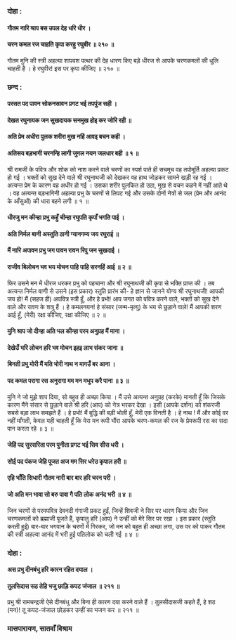 ### दोहा :

#### गौतम नारि श्राप बस उपल देह धरि धीर ।
#### चरन कमल रज चाहति कृपा करहु रघुबीर ॥ २१० ॥

गौतम मुनि की स्त्री अहल्या शापवश पत्थर की देह धारण किए बड़े धीरज से आपके चरणकमलों की धूलि चाहती है । हे रघुवीर! इस पर कृपा कीजिए ॥ २१० ॥

### छन्द :

#### परसत पद पावन सोकनसावन प्रगट भई तपपुंज सही ।
#### देखत रघुनायक जन सुखदायक सनमुख होइ कर जोरि रही ॥
#### अति प्रेम अधीरा पुलक शरीरा मुख नहिं आवइ बचन कही ।
#### अतिसय बड़भागी चरनन्हि लागी जुगल नयन जलधार बही ॥ १ ॥

श्री रामजी के पवित्र और शोक को नाश करने वाले चरणों का स्पर्श पाते ही सचमुच वह तपोमूर्ति अहल्या प्रकट हो गई । भक्तों को सुख देने वाले श्री रघुनाथजी को देखकर वह हाथ जोड़कर सामने खड़ी रह गई । अत्यन्त प्रेम के कारण वह अधीर हो गई । उसका शरीर पुलकित हो उठा, मुख से वचन कहने में नहीं आते थे । वह अत्यन्त बड़भागिनी अहल्या प्रभु के चरणों से लिपट गई और उसके दोनों नेत्रों से जल (प्रेम और आनंद के आँसुओं) की धारा बहने लगी ॥ १ ॥

#### धीरजु मन कीन्हा प्रभु कहुँ चीन्हा रघुपति कृपाँ भगति पाई ।
#### अति निर्मल बानी अस्तुति ठानी ग्यानगम्य जय रघुराई ॥
#### मैं नारि अपावन प्रभु जग पावन रावन रिपु जन सुखदाई ।
#### राजीव बिलोचन भव भय मोचन पाहि पाहि सरनहिं आई ॥ २ ॥

फिर उसने मन में धीरज धरकर प्रभु को पहचाना और श्री रघुनाथजी की कृपा से भक्ति प्राप्त की । तब अत्यन्त निर्मल वाणी से उसने (इस प्रकार) स्तुति प्रारंभ की- हे ज्ञान से जानने योग्य श्री रघुनाथजी! आपकी जय हो! मैं (सहज ही) अपवित्र स्त्री हूँ, और हे प्रभो! आप जगत को पवित्र करने वाले, भक्तों को सुख देने वाले और रावण के शत्रु हैं । हे कमलनयन! हे संसार (जन्म-मृत्यु) के भय से छुड़ाने वाले! मैं आपकी शरण आई हूँ, (मेरी) रक्षा कीजिए, रक्षा कीजिए ॥ २ ॥

#### मुनि श्राप जो दीन्हा अति भल कीन्हा परम अनुग्रह मैं माना ।
#### देखेउँ भरि लोचन हरि भव मोचन इहइ लाभ संकर जाना ॥
#### बिनती प्रभु मोरी मैं मति भोरी नाथ न मागउँ बर आना ।
#### पद कमल परागा रस अनुरागा मम मन मधुप करै पाना ॥ ३ ॥

मुनि ने जो मुझे शाप दिया, सो बहुत ही अच्छा किया । मैं उसे अत्यन्त अनुग्रह (करके) मानती हूँ कि जिसके कारण मैंने संसार से छुड़ाने वाले श्री हरि (आप) को नेत्र भरकर देखा । इसी (आपके दर्शन) को शंकरजी सबसे बड़ा लाभ समझते हैं । हे प्रभो! मैं बुद्धि की बड़ी भोली हूँ, मेरी एक विनती है । हे नाथ ! मैं और कोई वर नहीं माँगती, केवल यही चाहती हूँ कि मेरा मन रूपी भौंरा आपके चरण-कमल की रज के प्रेमरूपी रस का सदा पान करता रहे ॥ ३ ॥

#### जेहिं पद सुरसरिता परम पुनीता प्रगट भई सिव सीस धरी ।
#### सोई पद पंकज जेहि पूजत अज मम सिर धरेउ कृपाल हरी ॥
#### एहि भाँति सिधारी गौतम नारी बार बार हरि चरन परी ।
#### जो अति मन भावा सो बरु पावा गै पति लोक अनंद भरी ॥ ४ ॥

जिन चरणों से परमपवित्र देवनदी गंगाजी प्रकट हुईं, जिन्हें शिवजी ने सिर पर धारण किया और जिन चरणकमलों को ब्रह्माजी पूजते हैं, कृपालु हरि (आप) ने उन्हीं को मेरे सिर पर रखा । इस प्रकार (स्तुति करती हुई) बार-बार भगवान के चरणों में गिरकर, जो मन को बहुत ही अच्छा लगा, उस वर को पाकर गौतम की स्त्री अहल्या आनंद में भरी हुई पतिलोक को चली गई ॥ ४ ॥

### दोहा :

#### अस प्रभु दीनबंधु हरि कारन रहित दयाल ।
#### तुलसिदास सठ तेहि भजु छाड़ि कपट जंजाल ॥ २११ ॥

प्रभु श्री रामचन्द्रजी ऐसे दीनबंधु और बिना ही कारण दया करने वाले हैं । तुलसीदासजी कहते हैं, हे शठ (मन)! तू कपट-जंजाल छोड़कर उन्हीं का भजन कर ॥ २११ ॥

### मासपारायण, सातवाँ विश्राम